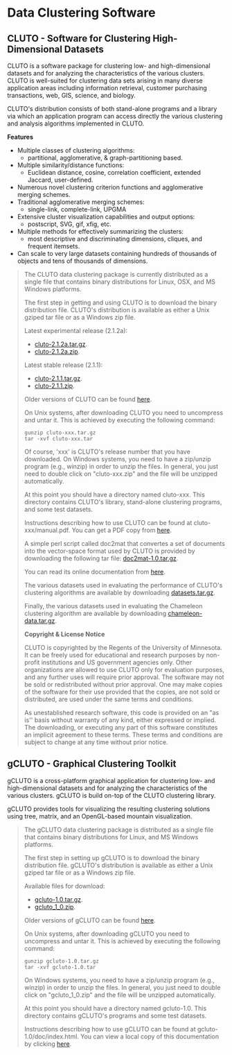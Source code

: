 # Data Clustering Software

## CLUTO - Software for Clustering High-Dimensional Datasets

CLUTO is a software package for clustering low- and high-dimensional datasets and for
analyzing the characteristics of the various clusters. CLUTO is well-suited for
clustering data sets arising in many diverse application areas including information
retrieval, customer purchasing transactions, web, GIS, science, and biology.

CLUTO's distribution consists of both stand-alone programs and a library via which an
application program can access directly the various clustering and analysis
algorithms implemented in CLUTO.

**Features**

- Multiple classes of clustering algorithms:
  - partitional, agglomerative, & graph-partitioning based.
- Multiple similarity/distance functions:
  - Euclidean distance, cosine, correlation coefficient, extended Jaccard, user-defined.
- Numerous novel clustering criterion functions and agglomerative merging schemes.
- Traditional agglomerative merging schemes:
  - single-link, complete-link, UPGMA
- Extensive cluster visualization capabilities and output options:
  - postscript, SVG, gif, xfig, etc.
- Multiple methods for effectively summarizing the clusters:
  - most descriptive and discriminating dimensions, cliques, and frequent itemsets.
- Can scale to very large datasets containing hundreds of thousands of objects and tens of thousands of dimensions.


> The CLUTO data clustering package is currently distributed as a single file that
> contains binary distributions for Linux, OSX, and MS Windows platforms.
> 
> The first step in getting and using CLUTO is to download the binary distribution
> file. CLUTO's distribution is available as either a Unix gziped tar file or as a
> Windows zip file.
> 
> Latest experimental release (2.1.2a):
> - [cluto-2.1.2a.tar.gz](/glaros/files/sw/cluto/cluto-2.1.2a.tar.gz).
> - [cluto-2.1.2a.zip](/glaros/files/sw/cluto/cluto-2.1.2a.zip). 
> 
> Latest stable release (2.1.1):
> - [cluto-2.1.1.tar.gz](/glaros/files/sw/cluto/cluto-2.1.1.tar.gz).
> - [cluto-2.1.1.zip](/glaros/files/sw/cluto/cluto-2.1.1.zip).
> 
> Older versions of CLUTO can be found [here](/glaros/files/sw/cluto/OLD).
> 
> 
> On Unix systems, after downloading CLUTO you need to uncompress and untar it. This is
> achieved by executing the following command:
> 
>     gunzip cluto-xxx.tar.gz
>     tar -xvf cluto-xxx.tar
> 
> Of course, 'xxx' is CLUTO's release number that you have downloaded. On Windows
> systems, you need to have a zip/unzip program (e.g., winzip) in order to unzip the
> files. In general, you just need to double click on "cluto-xxx.zip" and the file will
> be unzipped automatically.
> 
> At this point you should have a directory named cluto-xxx. This directory contains
> CLUTO's library, stand-alone clustering programs, and some test datasets.
> 
> Instructions describing how to use CLUTO can be found at cluto-xxx/manual.pdf. You
> can get a PDF copy from [here](/glaros/files/sw/cluto/manual.pdf).
> 
> A simple perl script called doc2mat that convertes a set of documents into the
> vector-space format used by CLUTO is provided by downloading the following tar file:
> [doc2mat-1.0.tar.gz](/glaros/files/sw/cluto/doc2mat-1.0.tar.gz).
> 
> You can read its online documentation from
> [here](/glaros/files/sw/cluto/doc2mat.html).
> 
> The various datasets used in evaluating the performance of CLUTO's clustering
> algorithms are available by downloading
> [datasets.tar.gz](/glaros/files/sw/cluto/datasets.tar.gz).
> 
> Finally, the various datasets used in evaluating the Chameleon clustering algorithm
> are available by downloading
> [chameleon-data.tar.gz](/glaros/files/sw/cluto/chameleon-data.tar.gz).
> 
> 
> **Copyright & License Notice**
> 
> CLUTO is copyrighted by the Regents of the University of Minnesota. It can be freely
> used for educational and research purposes by non-profit institutions and US
> government agencies only. Other organizations are allowed to use CLUTO only for
> evaluation purposes, and any further uses will require prior approval. The software
> may not be sold or redistributed without prior approval. One may make copies of the
> software for their use provided that the copies, are not sold or distributed, are
> used under the same terms and conditions.
> 
> As unestablished research software, this code is provided on an "as is'' basis
> without warranty of any kind, either expressed or implied. The downloading, or
> executing any part of this software constitutes an implicit agreement to these terms.
> These terms and conditions are subject to change at any time without prior notice.


## gCLUTO - Graphical Clustering Toolkit

gCLUTO is a cross-platform graphical application for clustering low- and
high-dimensional datasets and for analyzing the characteristics of the various
clusters. gCLUTO is build on-top of the CLUTO clustering library.

gCLUTO provides tools for visualizing the resulting clustering solutions using tree,
matrix, and an OpenGL-based mountain visualization.

> The gCLUTO data clustering package is distributed as a single file that contains
> binary distributions for Linux, and MS Windows platforms.
> 
> The first step in setting up gCLUTO is to download the binary distribution file.
> gCLUTO's distribution is available as either a Unix gziped tar file or as a Windows
> zip file.
> 
> Available files for download:
> - [gcluto-1.0.tar.gz](/glaros/files/sw/gcluto/gcluto-1.0.tar.gz).
> - [gcluto_1_0.zip](/glaros/files/sw/gcluto/gcluto_1_0.zip).
> 
> Older versions of gCLUTO can be found [here](/glaros/files/sw/gcluto/OLD).
> 
> On Unix systems, after downloading gCLUTO you need to uncompress and untar it. This
> is achieved by executing the following command:
> 
>     gunzip gcluto-1.0.tar.gz
>     tar -xvf gcluto-1.0.tar
> 
> On Windows systems, you need to have a zip/unzip program (e.g., winzip) in order to
> unzip the files. In general, you just need to double click on "gcluto_1_0.zip" and
> the file will be unzipped automatically.
> 
> At this point you should have a directory named gcluto-1.0. This directory contains
> gCLUTO's programs and some test datasets.
> 
> Instructions describing how to use gCLUTO can be found at gcluto-1.0/doc/index.html.
> You can view a local copy of this documentation by clicking
> [here](/glaros/files/sw/cluto/manual/index.html).




